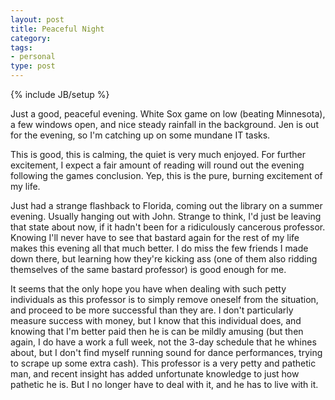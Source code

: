 ```yaml
---
layout: post
title: Peaceful Night
category: 
tags: 
- personal
type: post
---
```

{% include JB/setup %}

Just a good, peaceful evening. White Sox game on low (beating Minnesota), a few windows open, and nice steady rainfall in the background. Jen is out for the evening, so I'm catching up on some mundane IT tasks. 

This is good, this is calming, the quiet is very much enjoyed. For further excitement, I expect a fair amount of reading will round out the evening following the games conclusion. Yep, this is the pure, burning excitement of my life.

Just had a strange flashback to Florida, coming out the library on a summer evening. Usually hanging out with John. Strange to think, I'd just be leaving that state about now, if it hadn't been for a ridiculously cancerous professor. Knowing I'll never have to see that bastard again for the rest of my life makes this evening all that much better. I do miss the few friends I made down there, but learning how they're kicking ass (one of them also ridding themselves of the same bastard professor) is good enough for me. 

It seems that the only hope you have when dealing with such petty individuals as this professor is to simply remove oneself from the situation, and proceed to be more successful than they are. I don't particularly measure success with money, but I know that this individual does, and knowing that I'm better paid then he is can be mildly amusing (but then again, I do have a work a full week, not the 3-day schedule that he whines about, but I don't find myself running sound for dance performances, trying to scrape up some extra cash). This professor is a very petty and pathetic man, and recent insight has added unfortunate knowledge to just how pathetic he is. But I no longer have to deal with it, and he has to live with it.


